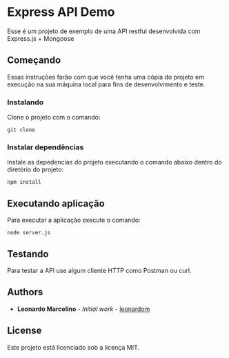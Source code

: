 # Express API Demo

Esse é um projeto de exemplo de uma API restful desenvolvida com Express.js + Mongoose

## Começando

Essas instruções farão com que você tenha uma cópia do projeto em execução na sua máquina local para fins de desenvolvimento e teste.

### Instalando

Clone o projeto com o comando:

```
git clone 
```

### Instalar dependências

Instale as depedencias do projeto executando o comando abaixo dentro do diretório do projeto:

```
npm install
```

## Executando aplicação

Para executar a aplicação execute o comando:

```
node server.js
```

## Testando

Para testar a API use algum cliente HTTP como Postman ou curl.

## Authors

* **Leonardo Marcelino** - *Initial work* - [leonardom](https://github.com/leonardom)

## License

Este projeto está licenciado sob a licença MIT.
